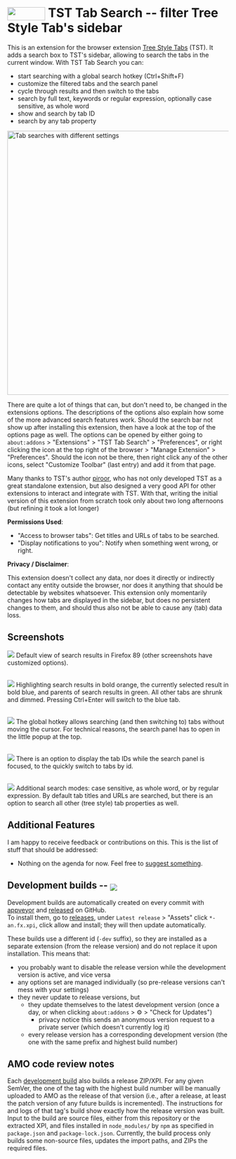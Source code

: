
# <sub><a href="https://addons.mozilla.org/firefox/addon/tst-search/"><img src="./resources/get-ff-ext.png" width="86" height="30"></a></sub> TST Tab Search -- filter Tree Style Tab's sidebar

<!-- AMO short description:
Search for or filter the Tabs in TST's sidebar, and quickly find and activate them.
-->

<!-- AMO long description: (AMO keeps line breaks, and supports a few HTML tags. Copy from here till the first MarkDown heading, but do remove the image tags.) -->

This is an extension for the browser extension <a href="https://github.com/piroor/treestyletab#readme">Tree Style Tabs</a> (TST). It adds a search box to TST's sidebar, allowing to search the tabs in the current window. With TST Tab Search you can: <ul>
    <li> start searching with a global search hotkey (Ctrl+Shift+F) </li>
    <li> customize the filtered tabs and the search panel </li>
    <li> cycle through results and then switch to the tabs </li>
    <li> search by full text, keywords or regular expression, optionally case sensitive, as whole word </li>
    <li> show and search by tab ID </li>
    <li> search by any tab property </li>
</ul>

<img alt="Tab searches with different settings" src="./resources/screenshot-merged.png" width="600px"> <!-- remove this for AMO -->
<!-- Left to right: global search hotkey, customized filters, and search by tab ID. -->

There are quite a lot of things that can, but don't need to, be changed in the extensions options. The descriptions of the options also explain how some of the more advanced search features work.
Should the search bar not show up after installing this extension, then have a look at the top of the options page as well.
The options can be opened by either going to `about:addons` > "Extensions" > "TST Tab Search" > "Preferences", or right clicking the icon at the top right of the browser > "Manage Extension" > "Preferences". Should the icon not be there, then right click any of the other icons, select "Customize Toolbar" (last entry) and add it from that page.

Many thanks to TST's author <a href="https://github.com/piroor">piroor</a>, who has not only developed TST as a great standalone extension, but also designed a very good API for other extensions to interact and integrate with TST. With that, writing the initial version of this extension from scratch took only about two long afternoons (but refining it took a lot longer)

<b>Permissions Used</b>: <ul>
    <li> "Access to browser tabs": Get titles and URLs of tabs to be searched. </li>
    <li> "Display notifications to you": Notify when something went wrong, or right. </li>
</ul>

<b>Privacy / Disclaimer</b>: <ul><!--break--></ul>
This extension doesn't collect any data, nor does it directly or indirectly contact any entity outside the browser, nor does it anything that should be detectable by websites whatsoever.
This extension only momentarily changes how tabs are displayed in the sidebar, but does no persistent changes to them, and should thus also not be able to cause any (tab) data loss.


## Screenshots

![](./resources/screenshot-default.png)
Default view of search results in Firefox 89 (other screenshots have customized options).
<br><br>

![](./resources/screenshot-visuals.png)
Highlighting search results in bold orange, the currently selected result in bold blue, and parents of search results in green.
All other tabs are shrunk and dimmed.
Pressing Ctrl+Enter will switch to the blue tab.
<br><br>

![](./resources/screenshot-global.png)
The global hotkey allows searching (and then switching to) tabs without moving the cursor. For technical reasons, the search panel has to open in the little popup at the top.
<br><br>

![](./resources/screenshot-by-id.png)
There is an option to display the tab IDs while the search panel is focused, to the quickly switch to tabs by id.
<br><br>

![](./resources/screenshot-modes.png)
Additional search modes: case sensitive, as whole word, or by regular expression.
By default tab titles and URLs are searched, but there is an option to search all other (tree style) tab properties as well.


## Additional Features

I am happy to receive feedback or contributions on this. This is the list of stuff that should be addressed:

* Nothing on the agenda for now. Feel free to [suggest something](https://github.com/NiklasGollenstede/tst-search/issues).


## Development builds -- <sub>[![](https://ci.appveyor.com/api/projects/status/github/NiklasGollenstede/tst-search?svg=true)](https://ci.appveyor.com/project/NiklasGollenstede/tst-search)</sub>

Development builds are automatically created on every commit with [appveyor](https://ci.appveyor.com/project/NiklasGollenstede/tst-search/history) and [released](https://github.com/NiklasGollenstede/tst-search/releases) on GitHub.\
To install them, go to [releases](https://github.com/NiklasGollenstede/tst-search/releases), under `Latest release` > "Assets" click `*-an.fx.xpi`, click allow and install; they will then update automatically.

These builds use a different id (`-dev` suffix), so they are installed as a separate extension (from the release version) and do not replace it upon installation. This means that:
 * you probably want to disable the release version while the development version is active, and vice versa
 * any options set are managed individually (so pre-release versions can't mess with your settings)
 * they never update to release versions, but
    * they update themselves to the latest development version (once a day, or when clicking `about:addons` > ⚙ > "Check for Updates")
        * privacy notice this sends an anonymous version request to a private server (which doesn't currently log it)
    * every release version has a corresponding development version (the one with the same prefix and highest build number)


##  AMO code review notes

Each [development build](#development-builds) also builds a release ZIP/XPI. For any given SemVer, the one of the tag with the highest build number will be manually uploaded to AMO as the release of that version (i.e., after a release, at least the patch version of any future builds is incremented).
The instructions for and logs of that tag's build show exactly how the release version was built.
Input to the build are source files, either from this repository or the extracted XPI, and files installed in `node_modules/` by `npm` as specified in `package.json` and `package-lock.json`.
Currently, the build process only builds some non-source files, updates the import paths, and ZIPs the required files.
